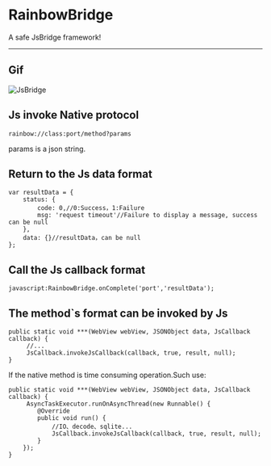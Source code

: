 # **RainbowBridge**
A safe JsBridge framework!

----
## Gif
![JsBridge](http://7xswxf.com2.z0.glb.clouddn.com/blog/js.gif)

## **Js invoke Native protocol**

```
rainbow://class:port/method?params
```
params is a json string.

## **Return to the Js data format**

```
var resultData = {
    status: {
        code: 0,//0:Success，1:Failure
        msg: 'request timeout'//Failure to display a message, success can be null
    },
    data: {}//resultData，can be null
};
```
## **Call the Js callback format**

```
javascript:RainbowBridge.onComplete('port','resultData');
```
## **The method`s format can be invoked by Js**

```
public static void ***(WebView webView, JSONObject data, JsCallback callback) {
	 //...
	 JsCallback.invokeJsCallback(callback, true, result, null);
}
```
If the native method is time consuming operation.Such use:

```
public static void ***(WebView webView, JSONObject data, JsCallback callback) {
	 AsyncTaskExecutor.runOnAsyncThread(new Runnable() {
        @Override
        public void run() {
            //IO、decode、sqlite... 
            JsCallback.invokeJsCallback(callback, true, result, null);
        }
    });
}
        
```

